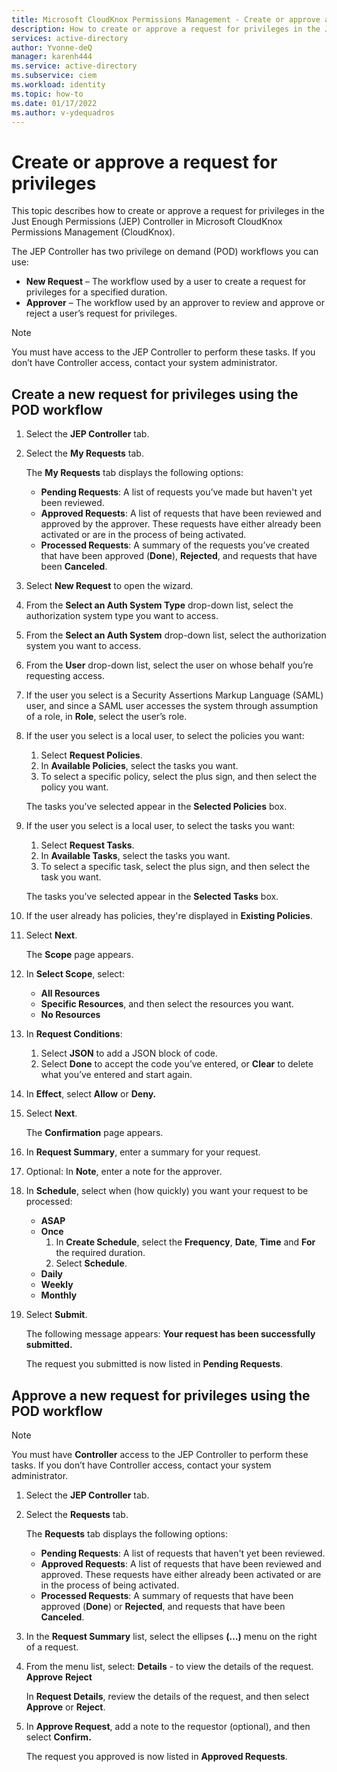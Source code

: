 ```yaml
---
title: Microsoft CloudKnox Permissions Management - Create or approve a request for privileges in the JEP Controller
description: How to create or approve a request for privileges in the JEP Controller.
services: active-directory
author: Yvonne-deQ
manager: karenh444
ms.service: active-directory
ms.subservice: ciem
ms.workload: identity
ms.topic: how-to
ms.date: 01/17/2022
ms.author: v-ydequadros
---
```


# Create or approve a request for privileges

This topic describes how to create or approve a request for privileges in the Just Enough Permissions (JEP) Controller in Microsoft CloudKnox Permissions Management (CloudKnox).

The JEP Controller has two privilege on demand (POD) workflows you can use:
- **New Request** – The workflow used by a user to create a request for privileges for a specified duration.
- **Approver** – The workflow used by an approver to review and approve or reject a user’s request for privileges.

> [!NOTE]
> You must have access to the JEP Controller to perform these tasks. If you don’t have Controller access, contact your system administrator.

## Create a new request for privileges using the POD workflow

1. Select the **JEP Controller** tab.
2. Select the **My Requests** tab.

    The **My Requests** tab displays the following options:
    - **Pending Requests**: A list of requests you’ve made but haven't yet been reviewed.
    - **Approved Requests**: A list of requests that have been reviewed and approved by the approver. These requests have either already been activated or are in the process of being activated.
    - **Processed Requests**: A summary of the requests you’ve created that have been approved (**Done**), **Rejected**, and requests that have been **Canceled**.
3. Select **New Request** to open the wizard.
4. From the **Select an Auth System Type** drop-down list, select the authorization system type you want to access.
5. From the **Select an Auth System** drop-down list, select the authorization system you want to access.
6. From the **User** drop-down list, select the user on whose behalf you’re requesting access.
7. If the user you select is a Security Assertions Markup Language (SAML) user, and since a SAML user accesses the system through assumption of a role, in **Role**, select the user’s role.
8. If the user you select is a local user, to select the policies you want:
    1. Select **Request Policies**.
    2. In **Available Policies**, select the tasks you want.
    3. To select a specific policy, select the plus sign, and then select the policy you want.

    The tasks you’ve selected appear in the **Selected Policies** box.
9. If the user you select is a local user, to select the tasks you want:
    1. Select **Request Tasks**.
    2. In **Available Tasks**, select the tasks you want.
    3. To select a specific task, select the plus sign, and then select the task you want.

    The tasks you’ve selected appear in the **Selected Tasks** box.
10. If the user already has policies, they're displayed in **Existing Policies**.
11. Select **Next**.

    The **Scope** page appears.
12. In **Select Scope**, select:
    - **All Resources**
    - **Specific Resources**, and then select the resources you want.
    - **No Resources**
13. In **Request Conditions**:
    1. Select **JSON** to add a JSON block of code.
    2. Select **Done** to accept the code you’ve entered, or **Clear** to delete what you’ve entered and start again.
14. In **Effect**, select **Allow** or **Deny.**
15. Select **Next**.

    The **Confirmation** page appears.
16. In **Request Summary**, enter a summary for your request.
17. Optional: In **Note**, enter a note for the approver.
18. In **Schedule**, select when (how quickly) you want your request to be processed:
    - **ASAP**
    - **Once** 
        1. In **Create Schedule**, select the **Frequency**, **Date**, **Time** and **For** the required duration. 
        2. Select **Schedule**.
    - **Daily**
    - **Weekly**
    - **Monthly**
19. Select **Submit**.

    The following message appears: **Your request has been successfully submitted.**

    The request you submitted is now listed in **Pending Requests**.

## Approve a new request for privileges using the POD workflow

> [!NOTE]
> You must have **Controller** access to the JEP Controller to perform these tasks. If you don’t have Controller access, contact your system administrator.

1. Select the **JEP Controller** tab.
2. Select the **Requests** tab.

    The **Requests** tab displays the following options:
    - **Pending Requests**: A list of requests that haven't yet been reviewed.
    - **Approved Requests**: A list of requests that have been reviewed and approved. These requests have either already been activated or are in the process of being activated.
    - **Processed Requests**: A summary of requests that have been approved (**Done**) or **Rejected**, and requests that have been **Canceled**.
3. In the **Request Summary** list, select the ellipses **(…)** menu on the right of a request.
4. From the menu list, select:
    **Details** - to view the details of the request.
    **Approve**
    **Reject**

    In **Request Details**, review the details of the request, and then select **Approve** or **Reject**.
5. In **Approve Request**, add a note to the requestor (optional), and then select **Confirm.**

    The request you approved is now listed in **Approved Requests**.


<!---## Next steps--->
